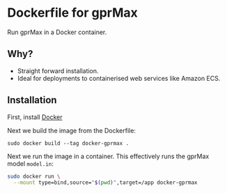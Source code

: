 # Dockerfile for gprMax

Run gprMax in a Docker container.

## Why?

* Straight forward installation.
* Ideal for deployments to containerised web services like Amazon ECS.

## Installation

First, install [Docker](https://docs.docker.com/get-docker/)

Next we build the image from the Dockerfile:
```
sudo docker build --tag docker-gprmax .
```
Next we run the image in a container. This effectively runs the gprMax model `model.in`:

```bash
sudo docker run \
  --mount type=bind,source="$(pwd)",target=/app docker-gprmax
```